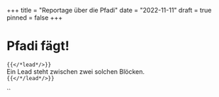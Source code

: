 +++
title = "Reportage über die Pfadi"
date = "2022-11-11"
draft = true
pinned = false
+++
# Pfadi fägt!

`{{</*lead*/>}}`\
Ein Lead steht zwischen zwei solchen Blöcken.\
`{{</*/lead*/>}}`

``